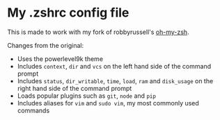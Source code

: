 # My .zshrc config file

This is made to work with my fork of robbyrussell's [oh-my-zsh](https://github.com/fawazshah/oh-my-zsh).

Changes from the original:

* Uses the powerlevel9k theme
* Includes `context`, `dir` and `vcs` on the left hand side of the command prompt
* Includes `status`, `dir_writable`, `time`, `load`, `ram` and `disk_usage` on the right hand side of the command prompt
* Loads popular plugins such as `git`, `node` and `pip`
* Includes aliases for `vim` and `sudo vim`, my most commonly used commands
